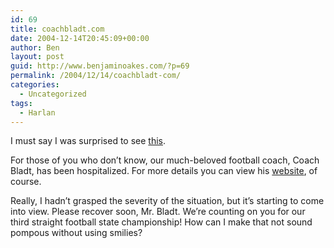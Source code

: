 ```yaml
---
id: 69
title: coachbladt.com
date: 2004-12-14T20:45:09+00:00
author: Ben
layout: post
guid: http://www.benjaminoakes.com/?p=69
permalink: /2004/12/14/coachbladt-com/
categories:
  - Uncategorized
tags:
  - Harlan
---
```

I must say I was surprised to see [this](http://www.coachbladt.com/).

For those of you who don&#8217;t know, our much-beloved football coach, Coach Bladt, has been hospitalized. For more details you can view his [website](http://www.coachbladt.com/), of course.

Really, I hadn&#8217;t grasped the severity of the situation, but it&#8217;s starting to come into view. Please recover soon, Mr. Bladt. We&#8217;re counting on you for our third straight football state championship! How can I make that not sound pompous without using smilies?